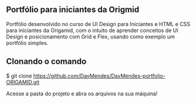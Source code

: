 ## Portfólio para iniciantes da Origmid

Portfólio desenvolvido no curso de UI Design para Iniciantes e HTML e CSS para iniciantes da Origamid, com o intuito de aprender conceitos de UI Design e posicionamento com Grid e Flex, usando como exemplo um portfólio simples.

## Clonando o comando

$ git clone https://github.com/DayMendes/DayMendes-portfolio-ORIGAMID.git

Acesse a pasta do projeto e abra os arquivos na sua máquina!
